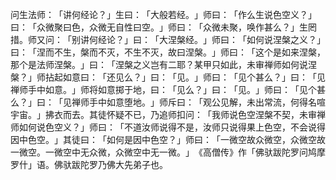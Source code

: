 问生法师：​「讲何经论？​」生曰：​「大般若经。​」师曰：​「作么生说色空义？​」曰：​「众微聚曰色，众微无自性曰空。​」师曰：​「众微未聚，唤作甚么？​」生罔措。师又问：​「别讲何经论？​」曰：​「大涅槃经。​」师曰：​「如何说涅槃之义？​」曰：​「涅而不生，槃而不灭，不生不灭，故曰涅槃。​」师曰：​「这个是如来涅槃，那个是法师涅槃。​」曰：​「涅槃之义岂有二耶？某甲只如此，未审禅师如何说涅槃？​」师拈起如意曰：​「还见么？​」曰：​「见。​」师曰：​「见个甚么？​」曰：​「见禅师手中如意。​」师将如意掷于地，曰：​「见么？​」曰：​「见。​」师曰：​「见个甚么？​」曰：​「见禅师手中如意堕地。​」师斥曰：​「观公见解，未出常流，何得名喧宇宙。​」拂衣而去。其徒怀疑不已，乃追师扣问：​「我师说色空涅槃不契，未审禅师如何说色空义？​」师曰：​「不道汝师说得不是，汝师只说得果上色空，不会说得因中色空。​」其徒曰：​「如何是因中色空？​」师曰：​「一微空故众微空，众微空故一微空。一微空中无众微，众微空中无一微。​」​《高僧传》作「佛驮跋陀罗问鸠摩罗什」语。佛驮跋陀罗乃佛大先弟子也。